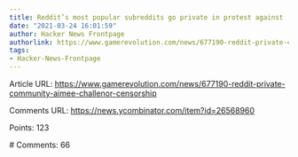 ```yaml
---
title: Reddit’s most popular subreddits go private in protest against ‘censorship’
date: "2021-03-24 16:01:59"
author: Hacker News Frontpage
authorlink: https://www.gamerevolution.com/news/677190-reddit-private-community-aimee-challenor-censorship
tags:
- Hacker-News-Frontpage
---
```


<p>Article URL: <a href="https://www.gamerevolution.com/news/677190-reddit-private-community-aimee-challenor-censorship">https://www.gamerevolution.com/news/677190-reddit-private-community-aimee-challenor-censorship</a></p>
<p>Comments URL: <a href="https://news.ycombinator.com/item?id=26568960">https://news.ycombinator.com/item?id=26568960</a></p>
<p>Points: 123</p>
<p># Comments: 66</p>
